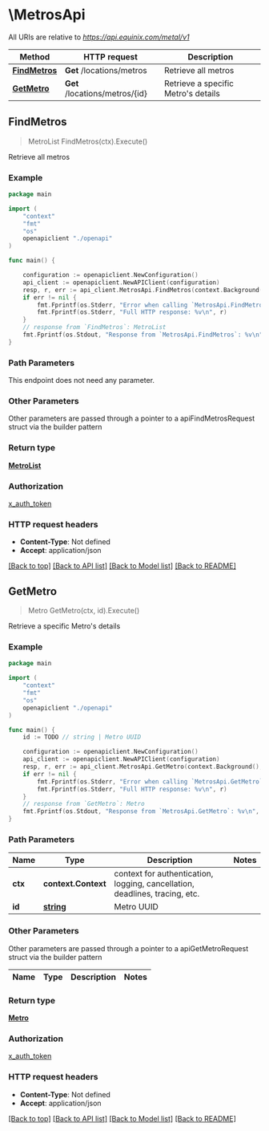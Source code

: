 # \MetrosApi

All URIs are relative to *https://api.equinix.com/metal/v1*

Method | HTTP request | Description
------------- | ------------- | -------------
[**FindMetros**](MetrosApi.md#FindMetros) | **Get** /locations/metros | Retrieve all metros
[**GetMetro**](MetrosApi.md#GetMetro) | **Get** /locations/metros/{id} | Retrieve a specific Metro&#39;s details



## FindMetros

> MetroList FindMetros(ctx).Execute()

Retrieve all metros



### Example

```go
package main

import (
    "context"
    "fmt"
    "os"
    openapiclient "./openapi"
)

func main() {

    configuration := openapiclient.NewConfiguration()
    api_client := openapiclient.NewAPIClient(configuration)
    resp, r, err := api_client.MetrosApi.FindMetros(context.Background()).Execute()
    if err != nil {
        fmt.Fprintf(os.Stderr, "Error when calling `MetrosApi.FindMetros``: %v\n", err)
        fmt.Fprintf(os.Stderr, "Full HTTP response: %v\n", r)
    }
    // response from `FindMetros`: MetroList
    fmt.Fprintf(os.Stdout, "Response from `MetrosApi.FindMetros`: %v\n", resp)
}
```

### Path Parameters

This endpoint does not need any parameter.

### Other Parameters

Other parameters are passed through a pointer to a apiFindMetrosRequest struct via the builder pattern


### Return type

[**MetroList**](MetroList.md)

### Authorization

[x_auth_token](../README.md#x_auth_token)

### HTTP request headers

- **Content-Type**: Not defined
- **Accept**: application/json

[[Back to top]](#) [[Back to API list]](../README.md#documentation-for-api-endpoints)
[[Back to Model list]](../README.md#documentation-for-models)
[[Back to README]](../README.md)


## GetMetro

> Metro GetMetro(ctx, id).Execute()

Retrieve a specific Metro's details



### Example

```go
package main

import (
    "context"
    "fmt"
    "os"
    openapiclient "./openapi"
)

func main() {
    id := TODO // string | Metro UUID

    configuration := openapiclient.NewConfiguration()
    api_client := openapiclient.NewAPIClient(configuration)
    resp, r, err := api_client.MetrosApi.GetMetro(context.Background(), id).Execute()
    if err != nil {
        fmt.Fprintf(os.Stderr, "Error when calling `MetrosApi.GetMetro``: %v\n", err)
        fmt.Fprintf(os.Stderr, "Full HTTP response: %v\n", r)
    }
    // response from `GetMetro`: Metro
    fmt.Fprintf(os.Stdout, "Response from `MetrosApi.GetMetro`: %v\n", resp)
}
```

### Path Parameters


Name | Type | Description  | Notes
------------- | ------------- | ------------- | -------------
**ctx** | **context.Context** | context for authentication, logging, cancellation, deadlines, tracing, etc.
**id** | [**string**](.md) | Metro UUID | 

### Other Parameters

Other parameters are passed through a pointer to a apiGetMetroRequest struct via the builder pattern


Name | Type | Description  | Notes
------------- | ------------- | ------------- | -------------


### Return type

[**Metro**](Metro.md)

### Authorization

[x_auth_token](../README.md#x_auth_token)

### HTTP request headers

- **Content-Type**: Not defined
- **Accept**: application/json

[[Back to top]](#) [[Back to API list]](../README.md#documentation-for-api-endpoints)
[[Back to Model list]](../README.md#documentation-for-models)
[[Back to README]](../README.md)


